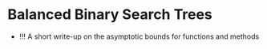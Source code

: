 # Balanced Binary Search Trees
- !!! A short write-up on the asymptotic bounds for functions and methods
